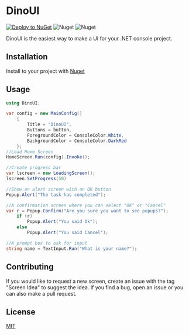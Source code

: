 # DinoUI
[![Deploy to NuGet](https://github.com/brianbaldner/DinoUI/actions/workflows/main.yml/badge.svg)](https://github.com/brianbaldner/DinoUI/actions/workflows/main.yml) ![Nuget](https://img.shields.io/nuget/v/DinoUI) ![Nuget](https://img.shields.io/nuget/dt/DinoUI)

DinoUI is the easiest way to make a UI for your .NET console project.

## Installation

Install to your project with [Nuget](https://www.nuget.org/packages/DinoUI)

## Usage

```csharp
using DinoUI;

var config = new MainConfig()
    {
        Title = "DinoUI",
        Buttons = button,
        ForegroundColor = ConsoleColor.White,
        BackgroundColor = ConsoleColor.DarkRed
    };
//Load Home Screen
HomeScreen.Run(config).Invoke();

//Create progress bar
var lscreen = new LoadingScreen();
lscreen.SetProgress(50)

//Show an alert screen with an OK button
Popup.Alert("The task has completed");

//A confirmation screen where you can select "OK" or "Cancel"
var r = Popup.Confirm("Are you sure you want to see popups?");
    if (r)
        Popup.Alert("You said Ok");
    else
        Popup.Alert("You said Cancel");

//A prompt box to ask for input
string name = TextInput.Run("What is your name?");

```

## Contributing
If you would like to request a new screen, create an issue with the tag "Screen Idea" to suggest the idea. If you find a bug, open an issue or you can also make a pull request.

## License
[MIT](https://choosealicense.com/licenses/mit/)